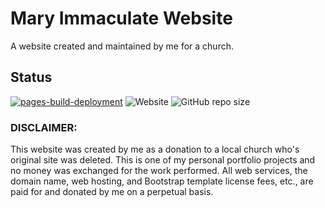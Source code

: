 # Mary Immaculate Website

A website created and maintained by me for a church.

## Status

[![pages-build-deployment](https://github.com/ADolbyB/micc/actions/workflows/pages/pages-build-deployment/badge.svg)](https://github.com/ADolbyB/micc/actions/workflows/pages/pages-build-deployment)
![Website](https://img.shields.io/website?down_message=Down&label=Website&logo=Github&up_message=Online&url=https%3A%2F%2Fmiwpb.online)
![GitHub repo size](https://img.shields.io/github/repo-size/ADolbyB/micc?label=Repo%20Size&logo=Github)

### DISCLAIMER:

This website was created by me as a donation to a local church who's original site was deleted. This is one of my personal portfolio projects and no money was exchanged for the work performed. All web services, the domain name, web hosting, and Bootstrap template license fees, etc., are paid for and donated by me on a perpetual basis.
